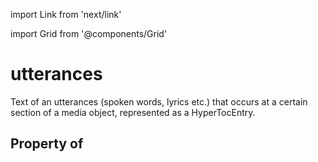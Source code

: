import Link from 'next/link'
  
import Grid from '@components/Grid'

# utterances

Text of an utterances (spoken words, lyrics etc.) that occurs at a certain section of a media object, represented as a <Link href="/HyperTocEntry">HyperTocEntry</Link>.

## Property of



